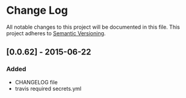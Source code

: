 # Change Log
All notable changes to this project will be documented in this file.
This project adheres to [Semantic Versioning](http://semver.org/).


## [0.0.62] - 2015-06-22
### Added
  - CHANGELOG file
  - travis required secrets.yml
